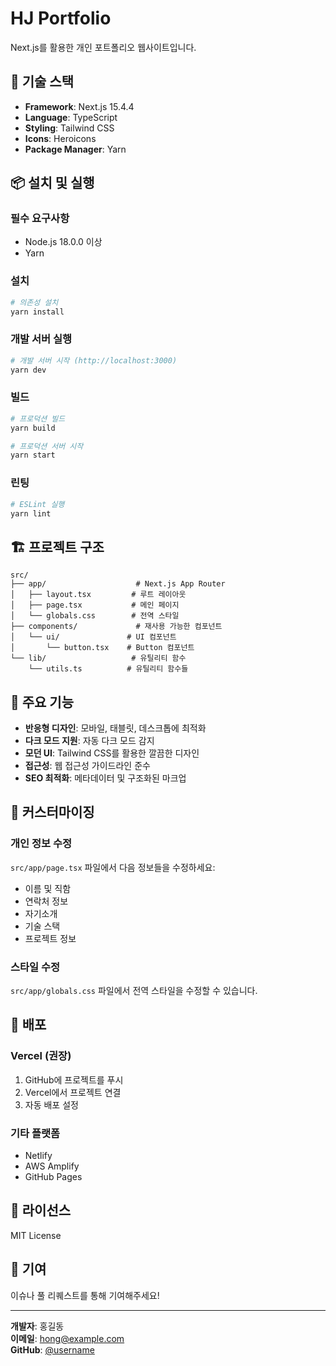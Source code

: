 # HJ Portfolio

Next.js를 활용한 개인 포트폴리오 웹사이트입니다.

## 🚀 기술 스택

- **Framework**: Next.js 15.4.4
- **Language**: TypeScript
- **Styling**: Tailwind CSS
- **Icons**: Heroicons
- **Package Manager**: Yarn

## 📦 설치 및 실행

### 필수 요구사항
- Node.js 18.0.0 이상
- Yarn

### 설치
```bash
# 의존성 설치
yarn install
```

### 개발 서버 실행
```bash
# 개발 서버 시작 (http://localhost:3000)
yarn dev
```

### 빌드
```bash
# 프로덕션 빌드
yarn build

# 프로덕션 서버 시작
yarn start
```

### 린팅
```bash
# ESLint 실행
yarn lint
```

## 🏗️ 프로젝트 구조

```
src/
├── app/                    # Next.js App Router
│   ├── layout.tsx         # 루트 레이아웃
│   ├── page.tsx           # 메인 페이지
│   └── globals.css        # 전역 스타일
├── components/             # 재사용 가능한 컴포넌트
│   └── ui/               # UI 컴포넌트
│       └── button.tsx    # Button 컴포넌트
└── lib/                   # 유틸리티 함수
    └── utils.ts          # 유틸리티 함수들
```

## 🎨 주요 기능

- **반응형 디자인**: 모바일, 태블릿, 데스크톱에 최적화
- **다크 모드 지원**: 자동 다크 모드 감지
- **모던 UI**: Tailwind CSS를 활용한 깔끔한 디자인
- **접근성**: 웹 접근성 가이드라인 준수
- **SEO 최적화**: 메타데이터 및 구조화된 마크업

## 📝 커스터마이징

### 개인 정보 수정
`src/app/page.tsx` 파일에서 다음 정보들을 수정하세요:

- 이름 및 직함
- 연락처 정보
- 자기소개
- 기술 스택
- 프로젝트 정보

### 스타일 수정
`src/app/globals.css` 파일에서 전역 스타일을 수정할 수 있습니다.

## 🚀 배포

### Vercel (권장)
1. GitHub에 프로젝트를 푸시
2. Vercel에서 프로젝트 연결
3. 자동 배포 설정

### 기타 플랫폼
- Netlify
- AWS Amplify
- GitHub Pages

## 📄 라이선스

MIT License

## 🤝 기여

이슈나 풀 리퀘스트를 통해 기여해주세요!

---

**개발자**: 홍길동  
**이메일**: hong@example.com  
**GitHub**: [@username](https://github.com/username)
